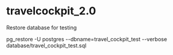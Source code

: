# travelcockpit_2.0

Restore database for testing

 pg_restore -U postgres --dbname=travel_cockpit_test --verbose database/travel_cockpit_test.sql
